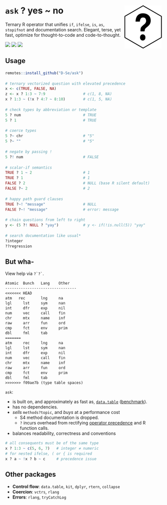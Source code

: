 # `ask` ? yes ~ no <img src="man/figures/logo.png" align="right" height="139" alt="" />
Ternary R operator that unifies `if`, `ifelse`, `is`,
`as`, `stopifnot` and documentation search. Elegant, terse, yet fast, optimize for thought-to-code and code-to-thought.

<!-- badges: start -->
[![](https://img.shields.io/badge/lifecycle-experimental-orange.svg)](https://lifecycle.r-lib.org/articles/stages.html#experimental)
[![](https://codecov.io/gh/D-Se/ask/branch/main/graph/badge.svg)](https://app.codecov.io/gh/D-Se/ask?branch=main)
[![](https://img.shields.io/github/languages/code-size/D-Se/ask.svg)](https://github.com/D-Se/ask)
<!-- badges: end -->

## Usage
```r
remotes::install_github("D-Se/ask")

# ternary vectorized question with elevated precedence
x <- c(TRUE, FALSE, NA)
z <- x ? 1:3 ~ 7:9                 # c(1, 8, NA)
x ? 1:3 ~ (!x ? 4:7 ~ 8:10)        # c(1, 5, NA)

# check types by abbreviation or template
5 ? num                            # TRUE
5 ? 1                              # TRUE

# coerce types
5 ?~ chr                           # "5"
5 ?~ ""                            # "5"

# negate by passing !
5 ?! num                           # FALSE

# scalar-if semantics
TRUE ? 1 ~ 2                       # 1
TRUE ? 1                           # 1
FALSE ? 2                          # NULL (base R silent default)
FALSE ?~ 2                         # 2

# happy path guard clauses
TRUE ?~! "message"                 # NULL
FALSE ?~! "message"                # error: message

# chain questions from left to right
y <- (5 ?! NULL ? "yay")           # y <- if(!is.null(5)) "yay"

# search documentation like usual*
?integer
??regression
```

## But wha-
View help via ``` ?`?` ```.
```
Atomic	Bunch	Lang	Other
--------------------------------
<<<<<<< HEAD
atm	  rec	    lng	    na
lgl  	lst	    sym	    nan
int  	dfr	    exp	    nil
num  	vec	    call    fin
chr  	mtx	    name    inf
raw  	arr	    fun	    ord
cmp  	fct	    env	    prim
dbl	 	fml	    tab
=======
atm	    rec	    lng	    na
lgl	    lst	    sym	    nan
int	    dfr	    exp	    nil
num	    vec	    call    fin
chr	    mtx	    name    inf
raw	    arr	    fun	    ord
cmp	    fct	    env	    prim
dbl	    fml	    tab	    
>>>>>>> f09ae7b (type table spaces)
```

`ask`:
* is built on, and approximately as fast as, [`data.table`] ([benchmark]).
* has no dependencies.
* *sells* `methods?topic`, and *buys* at a performance cost
    * S4 method documentation is dropped.
    * `?` incurs overhead from rectifying [operator precedence] and R function calls.
* balances readability, correctness and conventions

```r
# all consequents must be of the same type
x ? 1:3 ~ c(5, 6, 7)   # integer ≠ numeric
# for nested ifelse, ( or { is required
x ? a ~ !x ? b ~ c     # precedence issue
```

## Other packages

* **Control flow**: `data.table`, `kit`, `dplyr`, `rtern`, `collapse`
* **Coercion**: `vctrs`, `rlang`
* **Errors**: `rlang`, `tryCatchLog`

[operator precedence]: https://stat.ethz.ch/R-manual/R-devel/library/base/html/Syntax.html
[benchmark]: https://github.com/D-Se/ask/tree/f73fdbe8f209a538866cedc99eb36c081d2fdc42/inst/benchmarks
[`data.table`]:https://github.com/Rdatatable/data.table/tree/master